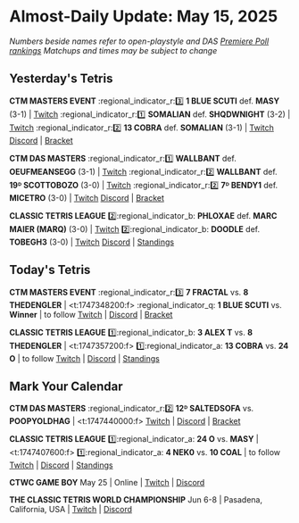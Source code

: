 # Almost-Daily Update: May 15, 2025
*Numbers beside names refer to open-playstyle and DAS [Premiere Poll rankings](https://premierepoll.wordpress.com/)*
*Matchups and times may be subject to change*

## Yesterday's Tetris
**CTM MASTERS EVENT**
:regional_indicator_r::three:  **1 BLUE SCUTI** def. **MASY** (3-1)  |  [Twitch](https://www.twitch.tv/videos/2458002381?t=00h19m47s)
:regional_indicator_r::one:  **SOMALIAN** def. **SHQDWNIGHT** (3-2)  |  [Twitch](https://www.twitch.tv/videos/2458922634?t=00h21m02s)
:regional_indicator_r::two:  **13 COBRA** def. **SOMALIAN** (3-1)  |  [Twitch](https://www.twitch.tv/videos/2458922634?t=01h21m41s)
[Discord](https://go.ctm.gg/discord)  |  [Bracket](https://go.ctm.gg/event/ctm-may-2025/masters-event/)

**CTM DAS MASTERS**
:regional_indicator_r::one:  **WALLBANT** def. **OEUFMEANSEGG** (3-1)  |  [Twitch](https://www.twitch.tv/videos/2458119162?t=00h21m15s)
:regional_indicator_r::two:  **WALLBANT** def. **19ᴰ SCOTTOBOZO** (3-0)  |  [Twitch](https://www.twitch.tv/videos/2458119162?t=01h07m50s)
:regional_indicator_r::two:  **7ᴰ BENDY1** def. **MICETRO** (3-0)  |  [Twitch](https://www.twitch.tv/videos/2458119162?t=02h21m07s)
[Discord](https://go.ctm.gg/discord)  |  [Bracket](https://go.ctm.gg/event/ctm-das-masters-may-2025/das-masters/)

**CLASSIC TETRIS LEAGUE**
:two::regional_indicator_b:  **PHLOXAE** def. **MARC MAIER (MARQ)** (3-0)  |  [Twitch](https://www.twitch.tv/videos/2458799033?t=00h10m26s)
:two::regional_indicator_b:  **DOODLE** def. **TOBEGH3** (3-0)  |  [Twitch](https://www.twitch.tv/videos/2458799033?t=00h40m14s)
[Discord](https://tinyurl.com/classictetrisleague)  |  [Standings](https://ctlscoreboard.herokuapp.com)

## Today's Tetris
**CTM MASTERS EVENT**
:regional_indicator_r::three:  **7 FRACTAL** vs. **8 THEDENGLER**  |  <t:1747348200:f>
:regional_indicator_q:  **1 BLUE SCUTI** vs. **Winner**  |  to follow
[Twitch](https://twitch.tv/monthlytetris)  |  [Discord](https://go.ctm.gg/discord)  |  [Bracket](https://go.ctm.gg/event/ctm-may-2025/masters-event/)

**CLASSIC TETRIS LEAGUE**
:one::regional_indicator_b:  **3 ALEX T** vs. **8 THEDENGLER**  |  <t:1747357200:f>
:one::regional_indicator_a:  **13 COBRA** vs. **24 O**  |  to follow
[Twitch](https://twitch.tv/classictetrisleague)  |  [Discord](https://tinyurl.com/classictetrisleague)  |  [Standings](https://ctlscoreboard.herokuapp.com)

## Mark Your Calendar
**CTM DAS MASTERS**
:regional_indicator_r::two:  **12ᴰ SALTEDSOFA** vs. **POOPYOLDHAG**  |  <t:1747440000:f>
[Twitch](https://twitch.tv/monthlytetris)  |  [Discord](https://go.ctm.gg/discord)  |  [Bracket](https://go.ctm.gg/event/ctm-das-masters-may-2025/das-masters/)

**CLASSIC TETRIS LEAGUE**
:one::regional_indicator_a:  **24 O** vs. **MASY**  |  <t:1747407600:f>
:one::regional_indicator_a:  **4 NEK0** vs. **10 COAL**  |  to follow
[Twitch](https://twitch.tv/classictetrisleague)  |  [Discord](https://tinyurl.com/classictetrisleague)  |  [Standings](https://ctlscoreboard.herokuapp.com)

**CTWC GAME BOY**
May 25  |  Online  |  [Twitch](https://www.twitch.tv/classictetris)  |  [Discord](https://discord.gg/CaGnn5dKK7)

**THE CLASSIC TETRIS WORLD CHAMPIONSHIP**
Jun 6-8  |  Pasadena, California, USA  |  [Twitch](https://www.twitch.tv/classictetris)  |  [Discord](https://tinyurl.com/ctwcdiscord)